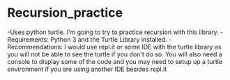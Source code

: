 # Recursion_practice
 -Uses python turtle. I'm going to try to practice recursion with this library.
 -Requirements: Python 3 and the Turtle Library installed.
 -Recommendations: I would use repl.it or some IDE with the turtle library as you will not be able to see the turtle if you don't do so. You will also need a console to display  some of the code and you may need to setup up a turtle environment if you are using another IDE besides repl.it
